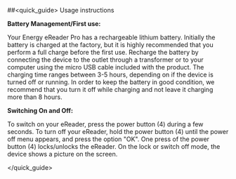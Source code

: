 ##<quick_guide> Usage instructions

**Battery Management/First use:**

Your Energy eReader Pro has a rechargeable lithium battery. Initially the battery is charged at the factory, but it is highly recommended that you perform a full charge before the first use. Recharge the battery by connecting the device to the outlet through a transformer or to your computer using the micro USB cable included with the product. The charging time ranges between 3-5 hours, depending on if the device is turned off or running. In order to keep the battery in good condition, we recommend that you turn it off while charging and not leave it charging more than 8 hours.


**Switching On and Off:**

To switch on your eReader, press the power button (4) during a few seconds. To turn off your eReader, hold the power button (4) until the power off menu appears, and press the option "OK". One press of the power button (4) locks/unlocks the eReader. On the lock or switch off mode, the device shows a picture on the screen.


</quick_guide>
